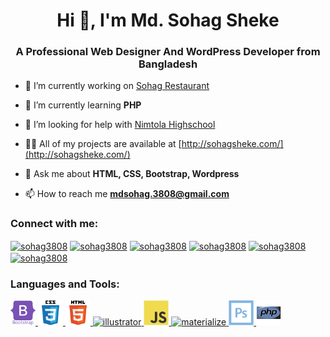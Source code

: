 <h1 align="center">Hi 👋, I'm Md. Sohag Sheke</h1>
<h3 align="center">A Professional Web Designer And WordPress Developer from Bangladesh</h3>

- 🔭 I’m currently working on [Sohag Restaurant](http://sohagsheke.com/Html-Css/Sohag-Restaurant/)

- 🌱 I’m currently learning **PHP**

- 🤝 I’m looking for help with [Nimtola Highschool](http://sohagsheke.com/Bootstrap-Project/School%20Project/)

- 👨‍💻 All of my projects are available at [http://sohagsheke.com/](http://sohagsheke.com/)

- 💬 Ask me about **HTML, CSS, Bootstrap, Wordpress**

- 📫 How to reach me **mdsohag.3808@gmail.com**

<h3 align="left">Connect with me:</h3>
<p align="left">
<a href="https://twitter.com/sohag3808" target="blank"><img align="center" src="https://raw.githubusercontent.com/rahuldkjain/github-profile-readme-generator/master/src/images/icons/Social/twitter.svg" alt="sohag3808" height="30" width="40" /></a>
<a href="https://linkedin.com/in/sohag3808" target="blank"><img align="center" src="https://raw.githubusercontent.com/rahuldkjain/github-profile-readme-generator/master/src/images/icons/Social/linked-in-alt.svg" alt="sohag3808" height="30" width="40" /></a>
<a href="https://stackoverflow.com/users/sohag3808" target="blank"><img align="center" src="https://raw.githubusercontent.com/rahuldkjain/github-profile-readme-generator/master/src/images/icons/Social/stack-overflow.svg" alt="sohag3808" height="30" width="40" /></a>
<a href="https://fb.com/sohag3808" target="blank"><img align="center" src="https://raw.githubusercontent.com/rahuldkjain/github-profile-readme-generator/master/src/images/icons/Social/facebook.svg" alt="sohag3808" height="30" width="40" /></a>
<a href="https://instagram.com/sohag3808" target="blank"><img align="center" src="https://raw.githubusercontent.com/rahuldkjain/github-profile-readme-generator/master/src/images/icons/Social/instagram.svg" alt="sohag3808" height="30" width="40" /></a>
<a href="https://www.behance.net/sohag3808" target="blank"><img align="center" src="https://raw.githubusercontent.com/rahuldkjain/github-profile-readme-generator/master/src/images/icons/Social/behance.svg" alt="sohag3808" height="30" width="40" /></a>
</p>

<h3 align="left">Languages and Tools:</h3>
<p align="left"> <a href="https://getbootstrap.com" target="_blank" rel="noreferrer"> <img src="https://raw.githubusercontent.com/devicons/devicon/master/icons/bootstrap/bootstrap-plain-wordmark.svg" alt="bootstrap" width="40" height="40"/> </a> <a href="https://www.w3schools.com/css/" target="_blank" rel="noreferrer"> <img src="https://raw.githubusercontent.com/devicons/devicon/master/icons/css3/css3-original-wordmark.svg" alt="css3" width="40" height="40"/> </a> <a href="https://www.w3.org/html/" target="_blank" rel="noreferrer"> <img src="https://raw.githubusercontent.com/devicons/devicon/master/icons/html5/html5-original-wordmark.svg" alt="html5" width="40" height="40"/> </a> <a href="https://www.adobe.com/in/products/illustrator.html" target="_blank" rel="noreferrer"> <img src="https://www.vectorlogo.zone/logos/adobe_illustrator/adobe_illustrator-icon.svg" alt="illustrator" width="40" height="40"/> </a> <a href="https://developer.mozilla.org/en-US/docs/Web/JavaScript" target="_blank" rel="noreferrer"> <img src="https://raw.githubusercontent.com/devicons/devicon/master/icons/javascript/javascript-original.svg" alt="javascript" width="40" height="40"/> </a> <a href="https://materializecss.com/" target="_blank" rel="noreferrer"> <img src="https://raw.githubusercontent.com/prplx/svg-logos/5585531d45d294869c4eaab4d7cf2e9c167710a9/svg/materialize.svg" alt="materialize" width="40" height="40"/> </a> <a href="https://www.photoshop.com/en" target="_blank" rel="noreferrer"> <img src="https://raw.githubusercontent.com/devicons/devicon/master/icons/photoshop/photoshop-line.svg" alt="photoshop" width="40" height="40"/> </a> <a href="https://www.php.net" target="_blank" rel="noreferrer"> <img src="https://raw.githubusercontent.com/devicons/devicon/master/icons/php/php-original.svg" alt="php" width="40" height="40"/> </a> </p>
